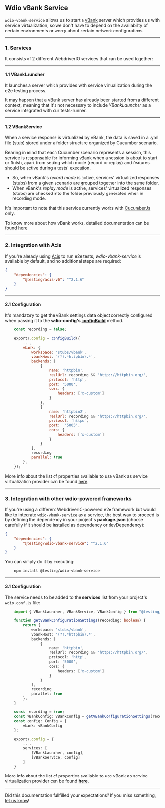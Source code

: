 ## Wdio vBank Service

`wdio-vbank-service` allows us to start a [vBank](https://globaldevtools.bbva.com/bitbucket/projects/BGT/repos/vbank-cloud/browse) server which provides us with service virtualization, so we don't have to depend on the availability of certain environments or worry about certain network configurations.

-----------------------

### 1. Services

It consists of 2 different WebdriverIO services that can be used together:  

---

#### 1.1 VBankLauncher

It launches a server which provides with service virtualization during the e2e testing process.

It may happen that a vBank server has already been started from a different context, meaning that it's not necessary to include *VBankLauncher* as a service integrated with our tests-runner.  

---

#### 1.2 VBankService

When a service response is virtualized by vBank, the data is saved in a .yml file (stub) stored under a folder structure organized by Cucumber scenario.  

Bearing in mind that each Cucumber scenario represents a session, this service is responsable for informing vBank when a session is about to start or finish, apart from setting which mode (record or replay) and features should be active during a tests' execution.

- So, when vBank's *record mode* is active, services' virtualized responses (stubs) from a given scenario are grouped together into the same folder.
- When vBank's *replay mode* is active, services' virtualized responses (stubs) are checked into the folder previously generated when in recording mode.

It's important to note that this service currently works with [CucumberJs](https://github.com/cucumber/cucumber-js) only.

To know more about how vBank works, detailed documentation can be found [here](https://globaldevtools.bbva.com/bitbucket/projects/BGT/repos/vbank-cloud/browse).  

-----------------------

### 2. Integration with Acis

If you're already using [Acis](https://globaldevtools.bbva.com/bitbucket/projects/BGT/repos/e2e-js-framework/browse) to run e2e tests, *wdio-vbank-service* is available by default, and no additional steps are required:

```json
{
    "dependencies": {
        "@testing/acis-v6": "^2.1.6"
    }
}
```  

---

#### 2.1 Configuration

It's mandatory to get the vBank settings data object correctly configured when passing it to the **wdio-config's [configBuild](https://globaldevtools.bbva.com/bitbucket/projects/BGT/repos/e2e-js-framework/browse/packages/wdio-config)** method.   

```js
    const recording = false;
```

```js
    exports.config = configBuild({
        ...,
        vbank: {
            workspace: 'stubs/vbank',
            vbankHost: '(?!.*httpbin).*',
            backends: [
                {
                    name: 'httpbin',
                    realUrl: recording && 'https://httpbin.org/',
                    protocol: 'http',
                    port: '5000',
                    cors: {
                        headers: ['x-custom']
                    }
                },
                {
                    name: 'httpbin2',
                    realUrl: recording && 'https://httpbin.org/',
                    protocol: 'https',
                    port:  '5005',
                    cors: {
                        headers: ['x-custom']
                    }
                }
            ],
            recording
            parallel: true
        },
    });
```

More info about the list of properties available to use vBank as service virtualization provider can be found [here](https://globaldevtools.bbva.com/bitbucket/projects/BGT/repos/e2e-js-framework/browse/packages/wdio-vbank-service/docs/index.md).

-----------------------

### 3. Integration with other wdio-powered frameworks

If you're using a different WebdriverIO-powered e2e framework but would like to integrate `wdio-vbank-service` as a service, the best way to proceed is by defining the dependency in your project's **package.json** (choose carefully if it should be installed as dependency or devDependency):

```json
{
    "dependencies": {
        "@testing/wdio-vbank-service": "^2.1.6"
    }
}
```

You can simply do it by executing:

```bash
    npm install @testing/wdio-vbank-service
```    

---

#### 3.1 Configuration

The service needs to be added to the **services** list from your project's `wdio.conf.js` file:

```ts
    import { VBankLauncher, VBankService, VBankConfig } from "@testing/wdio-vbank-service";
```  

```ts
    function getVBankConfigurationSettings(recording: boolean) {
        return {
            workspace: 'stubs/vbank',
            vbankHost: '(?!.*httpbin).*',
            backends: [
                {
                    name: 'httpbin',
                    realUrl: recording && 'https://httpbin.org/',
                    protocol: 'http',
                    port: '5000',
                    cors: {
                        headers: ['x-custom']
                    }
                }
            ],
            recording
            parallel: true
        };
    }
```

```ts
    const recording = true;
    const vBankConfig: VBankConfig = getVBankConfigurationSettings(recording);
    const config: Config = {
        vbank: vBankConfig
    };
``` 

```ts
    exports.config = {
        ...,
        services: [
            [VBankLauncher, config],
            [VBankService, config]
        ]
    }
``` 

More info about the list of properties available to use vBank as service virtualization provider can be found **[here](https://globaldevtools.bbva.com/bitbucket/projects/BGT/repos/e2e-js-framework/browse/packages/wdio-config)**.

---

Did this documentation fullfilled your expectations? If you miss something, [let us know](mailto:testing.global.group@bbva.com)!